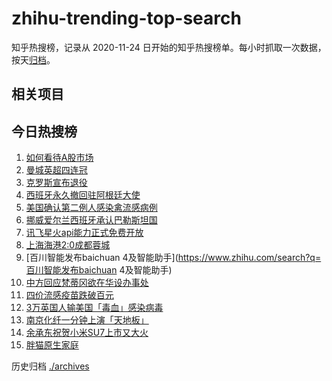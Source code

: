 # zhihu-trending-top-search

知乎热搜榜，记录从 2020-11-24
日开始的知乎热搜榜单。每小时抓取一次数据，按天[归档](./archives)。

## 相关项目

## 今日热搜榜

<!-- BEGIN -->
<!-- 最后更新时间 Sun May 26 2024 16:09:43 GMT+0800 (China Standard Time) -->

1. [如何看待A股市场](https://www.zhihu.com/search?q=如何看待A股市场)
1. [曼城英超四连冠](https://www.zhihu.com/search?q=曼城英超四连冠)
1. [克罗斯宣布退役](https://www.zhihu.com/search?q=克罗斯宣布退役)
1. [西班牙永久撤回驻阿根廷大使](https://www.zhihu.com/search?q=西班牙永久撤回驻阿根廷大使)
1. [美国确认第二例人感染禽流感病例](https://www.zhihu.com/search?q=美国确认第二例人感染禽流感病例)
1. [挪威爱尔兰西班牙承认巴勒斯坦国](https://www.zhihu.com/search?q=挪威爱尔兰西班牙承认巴勒斯坦国)
1. [讯飞星火api能力正式免费开放](https://www.zhihu.com/search?q=讯飞星火api能力正式免费开放)
1. [上海海港2:0成都蓉城](https://www.zhihu.com/search?q=上海海港2:0成都蓉城)
1. [百川智能发布baichuan
   4及智能助手](https://www.zhihu.com/search?q=百川智能发布baichuan 4及智能助手)
1. [中方回应梵蒂冈欲在华设办事处](https://www.zhihu.com/search?q=中方回应梵蒂冈欲在华设办事处)
1. [四价流感疫苗跌破百元](https://www.zhihu.com/search?q=四价流感疫苗跌破百元)
1. [3万英国人输美国「毒血」感染病毒](https://www.zhihu.com/search?q=3万英国人输美国「毒血」感染病毒)
1. [南京化纤一分钟上演「天地板」](https://www.zhihu.com/search?q=南京化纤一分钟上演「天地板」)
1. [余承东祝贺小米SU7上市又大火](https://www.zhihu.com/search?q=余承东祝贺小米SU7上市又大火)
1. [胖猫原生家庭](https://www.zhihu.com/search?q=胖猫原生家庭)

<!-- END -->

历史归档 [./archives](./archives)

